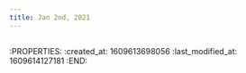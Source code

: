 ```yaml
---
title: Jan 2nd, 2021
---
```


##
:PROPERTIES:
:created_at: 1609613698056
:last_modified_at: 1609614127181
:END:
